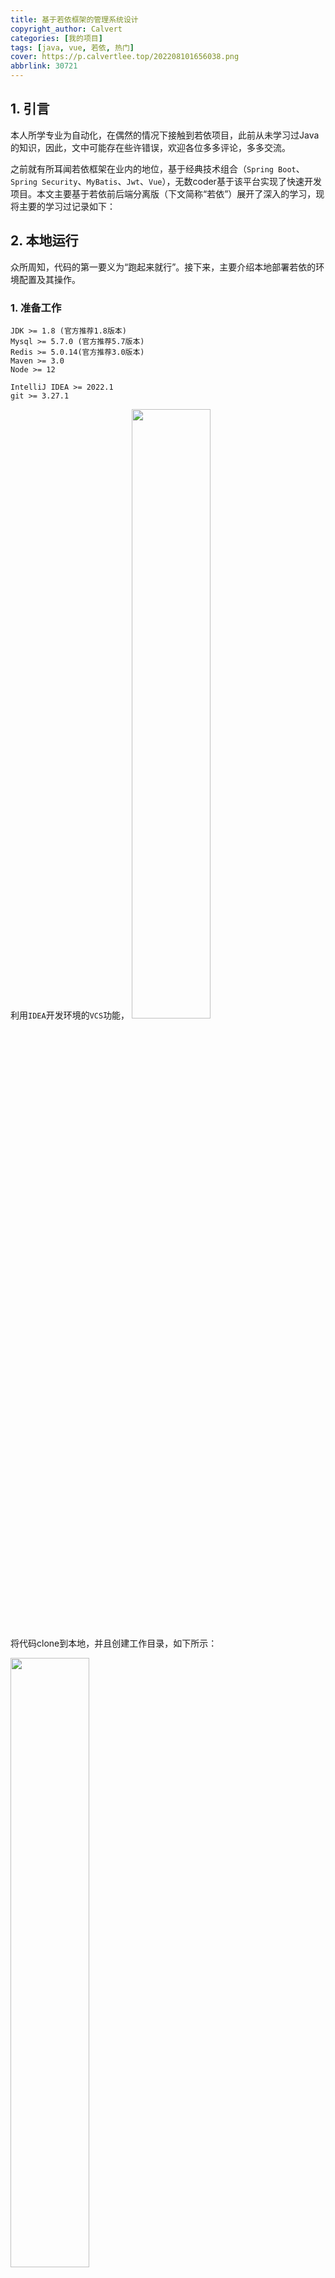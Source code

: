 ```yaml
---
title: 基于若依框架的管理系统设计
copyright_author: Calvert
categories: [我的项目]
tags: [java, vue, 若依, 热门]
cover: https://p.calvertlee.top/202208101656038.png
abbrlink: 30721
---
```

## 1. 引言
本人所学专业为自动化，在偶然的情况下接触到若依项目，此前从未学习过Java的知识，因此，文中可能存在些许错误，欢迎各位多多评论，多多交流。

之前就有所耳闻若依框架在业内的地位，基于经典技术组合（`Spring Boot`、`Spring Security`、`MyBatis`、`Jwt`、`Vue`），无数coder基于该平台实现了快速开发项目。本文主要基于若依前后端分离版（下文简称“若依”）展开了深入的学习，现将主要的学习过记录如下：

## 2. 本地运行
众所周知，代码的第一要义为“跑起来就行”。接下来，主要介绍本地部署若依的环境配置及其操作。

### 1. 准备工作

```
JDK >= 1.8 (官方推荐1.8版本)
Mysql >= 5.7.0 (官方推荐5.7版本)
Redis >= 5.0.14(官方推荐3.0版本)
Maven >= 3.0
Node >= 12

IntelliJ IDEA >= 2022.1
git >= 3.27.1
```

利用`IDEA`开发环境的`VCS`功能，
<img src="https://p.calvertlee.top/202209101955119.png" width="50%" height="50%"/>

将代码clone到本地，并且创建工作目录，如下所示：

<img src="https://p.calvertlee.top/202209101955088.png" width="50%" height="50%"/>



项目结构及`IDEA`桌面如下所示：

<img src="http://p.calvertlee.top/202209101955717.png" width="80%" height="80%"/>
### 2. 环境配置

#### 0. 必要配置

1. 修改数据库连接，编辑`resources`目录下的`application-druid.yml`

   ```java
   # 数据源配置
   spring:
       datasource:
           type: com.alibaba.druid.pool.DruidDataSource
           driverClassName: com.mysql.cj.jdbc.Driver
           druid:
               # 主库数据源
               master:
                   url: 数据库地址
                   username: 数据库账号
                   password: 数据库密码
   ```

2. 修改服务器配置，`编辑resources目录下的application.yml`

   ```java
   # 开发环境配置
   server:
     # 服务器的HTTP端口，默认为80
     port: 端口
     servlet:
       # 应用的访问路径
       context-path: /应用路径
   ```

   

#### 1. 后端运行

1. 创建数据库`ry-vue`并导入数据脚本`ry_2021xxxx.sql`，`quartz.sql`。本文利用`DataGrip`数据库IDE实现数据的管理工作，具体导入数据操作如下所示：

   <img src="http://p.calvertlee.top/202209101955459.png" width="70%" height="50%" />
2. 启动`Redis`。运行`redis-server.exe`文件即可，出现如下图表示启动成功。

  ```
                  _._
             _.-``__ ''-._
        _.-``    `.  `_.  ''-._           Redis 5.0.14.1 (ec77f72d/0) 64 bit
    .-`` .-```.  ```\/    _.,_ ''-._
   (    '      ,       .-`  | `,    )     Running in standalone mode
   |`-._`-...-` __...-.``-._|'` _.-'|     Port: 6379
   |    `-._   `._    /     _.-'    |     PID: 12172
    `-._    `-._  `-./  _.-'    _.-'
   |`-._`-._    `-.__.-'    _.-'_.-'|
   |    `-._`-._        _.-'_.-'    |           http://redis.io
    `-._    `-._`-.__.-'_.-'    _.-'
   |`-._`-._    `-.__.-'    _.-'_.-'|
   |    `-._`-._        _.-'_.-'    |
    `-._    `-._`-.__.-'_.-'    _.-'
        `-._    `-.__.-'    _.-'
            `-._        _.-'
                `-.__.-'
  ```

3. 打开项目运行`com.ruoyi.RuoYiApplication.java`，出现如下图表示启动成功。

  ```
  (♥◠‿◠)ﾉﾞ  若依启动成功   ლ(´ڡ`ლ)ﾞ  
   .-------.       ____     __        
   |  _ _   \      \   \   /  /    
   | ( ' )  |       \  _. /  '       
   |(_ o _) /        _( )_ .'         
   | (_,_).' __  ___(_ o _)'          
   |  |\ \  |  ||   |(_,_)'         
   |  | \ `'   /|   `-'  /           
   |  |  \    /  \      /           
   ''-'   `'-'    `-..-'   
  ```

#### 2. 前端运行

```
# 进入项目目录
cd ruoyi-ui

# 安装依赖
npm install

# 本地开发 启动项目
npm run dev
```

打开浏览器，输入：([http://localhost:80](http://localhost/80)) 默认账户/密码 `admin/admin123`）
若能正确展示登录页面，并能成功登录，菜单及页面展示正常，则表明环境搭建成功。

## 3. 创建子模块
[点击](http://doc.ruoyi.vip/ruoyi/document/htsc.html#%E6%96%B0%E5%BB%BA%E5%AD%90%E6%A8%A1%E5%9D%97)跳转到若依在线文档。

## 4. 创建路由

## 5. 优化通知公告模块
测试测试测试测试测试测试测试测试测试测试测试测试测试测试测试测试测试测试测试测试测试测试测试测试测试测试测试测试测试测试测试测试测试测试测试测试测试测试测试测试测试测试测试测试测试测试测试测试测试测试测试测试测试测试测试测试测试测试测试测试测试测试测试测试测试测试测试测试
